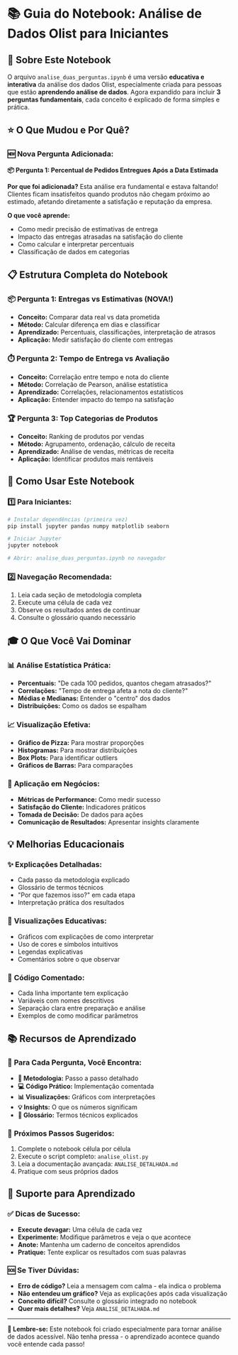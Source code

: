 # 📚 Guia do Notebook: Análise de Dados Olist para Iniciantes

## 🎯 Sobre Este Notebook

O arquivo `analise_duas_perguntas.ipynb` é uma versão **educativa e interativa** da análise dos dados Olist, especialmente criada para pessoas que estão **aprendendo análise de dados**. Agora expandido para incluir **3 perguntas fundamentais**, cada conceito é explicado de forma simples e prática.

## ⭐ O Que Mudou e Por Quê?

### 🆕 **Nova Pergunta Adicionada:**
**📦 Pergunta 1: Percentual de Pedidos Entregues Após a Data Estimada**

**Por que foi adicionada?** 
Esta análise era fundamental e estava faltando! Clientes ficam insatisfeitos quando produtos não chegam próximo ao estimado, afetando diretamente a satisfação e reputação da empresa.

**O que você aprende:**
- Como medir precisão de estimativas de entrega
- Impacto das entregas atrasadas na satisfação do cliente
- Como calcular e interpretar percentuais
- Classificação de dados em categorias

## 📋 Estrutura Completa do Notebook

### 📦 **Pergunta 1: Entregas vs Estimativas (NOVA!)**
- **Conceito:** Comparar data real vs data prometida
- **Método:** Calcular diferença em dias e classificar
- **Aprendizado:** Percentuais, classificações, interpretação de atrasos
- **Aplicação:** Medir satisfação do cliente com entregas

### ⏱️ **Pergunta 2: Tempo de Entrega vs Avaliação**
- **Conceito:** Correlação entre tempo e nota do cliente
- **Método:** Correlação de Pearson, análise estatística
- **Aprendizado:** Correlações, relacionamentos estatísticos
- **Aplicação:** Entender impacto do tempo na satisfação

### 🏆 **Pergunta 3: Top Categorias de Produtos**
- **Conceito:** Ranking de produtos por vendas
- **Método:** Agrupamento, ordenação, cálculo de receita
- **Aprendizado:** Análise de vendas, métricas de receita
- **Aplicação:** Identificar produtos mais rentáveis

## 🚀 Como Usar Este Notebook

### 1️⃣ **Para Iniciantes:**

```bash
# Instalar dependências (primeira vez)
pip install jupyter pandas numpy matplotlib seaborn

# Iniciar Jupyter
jupyter notebook

# Abrir: analise_duas_perguntas.ipynb no navegador
```

### 2️⃣ **Navegação Recomendada:**
1. Leia cada seção de metodologia completa
2. Execute uma célula de cada vez
3. Observe os resultados antes de continuar
4. Consulte o glossário quando necessário

## 🎓 O Que Você Vai Dominar

### 📊 **Análise Estatística Prática:**
- **Percentuais:** "De cada 100 pedidos, quantos chegam atrasados?"
- **Correlações:** "Tempo de entrega afeta a nota do cliente?"
- **Médias e Medianas:** Entender o "centro" dos dados
- **Distribuições:** Como os dados se espalham

### 📈 **Visualização Efetiva:**
- **Gráfico de Pizza:** Para mostrar proporções
- **Histogramas:** Para mostrar distribuições
- **Box Plots:** Para identificar outliers
- **Gráficos de Barras:** Para comparações

### 💼 **Aplicação em Negócios:**
- **Métricas de Performance:** Como medir sucesso
- **Satisfação do Cliente:** Indicadores práticos
- **Tomada de Decisão:** De dados para ações
- **Comunicação de Resultados:** Apresentar insights claramente

## 💡 Melhorias Educacionais

### ✨ **Explicações Detalhadas:**
- Cada passo da metodologia explicado
- Glossário de termos técnicos
- "Por que fazemos isso?" em cada etapa
- Interpretação prática dos resultados

### 🎨 **Visualizações Educativas:**
- Gráficos com explicações de como interpretar
- Uso de cores e símbolos intuitivos
- Legendas explicativas
- Comentários sobre o que observar

### 🔧 **Código Comentado:**
- Cada linha importante tem explicação
- Variáveis com nomes descritivos
- Separação clara entre preparação e análise
- Exemplos de como modificar parâmetros

## 📚 Recursos de Aprendizado

### 🎯 **Para Cada Pergunta, Você Encontra:**
- **🔬 Metodologia:** Passo a passo detalhado
- **💻 Código Prático:** Implementação comentada
- **📊 Visualizações:** Gráficos com interpretações
- **💡 Insights:** O que os números significam
- **📖 Glossário:** Termos técnicos explicados

### 🏃 **Próximos Passos Sugeridos:**
1. Complete o notebook célula por célula
2. Execute o script completo: `analise_olist.py`  
3. Leia a documentação avançada: `ANALISE_DETALHADA.md`
4. Pratique com seus próprios dados

## 🤝 Suporte para Aprendizado

### ✅ **Dicas de Sucesso:**
- **Execute devagar:** Uma célula de cada vez
- **Experimente:** Modifique parâmetros e veja o que acontece
- **Anote:** Mantenha um caderno de conceitos aprendidos
- **Pratique:** Tente explicar os resultados com suas palavras

### 🆘 **Se Tiver Dúvidas:**
- **Erro de código?** Leia a mensagem com calma - ela indica o problema
- **Não entendeu um gráfico?** Veja as explicações após cada visualização
- **Conceito difícil?** Consulte o glossário integrado no notebook
- **Quer mais detalhes?** Veja `ANALISE_DETALHADA.md`

---

**🎉 Lembre-se:** Este notebook foi criado especialmente para tornar análise de dados acessível. Não tenha pressa - o aprendizado acontece quando você entende cada passo!